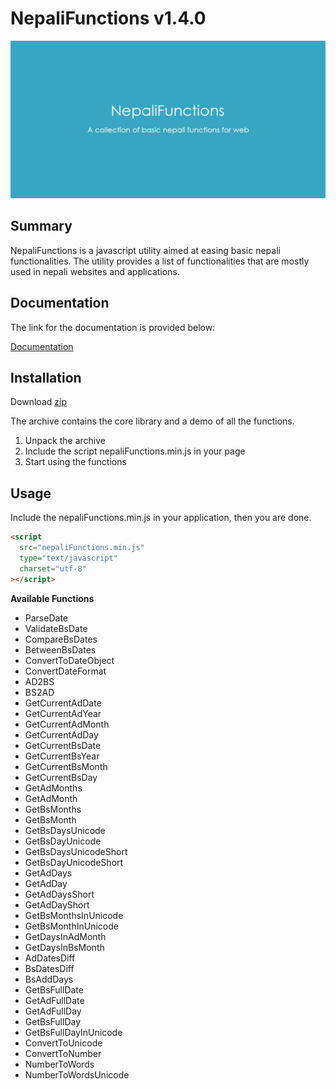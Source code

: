 # NepaliFunctions v1.4.0

![Screenshot](https://github.com/sajanm/nepali-functions/blob/master/bg.jpg)

## Summary

NepaliFunctions is a javascript utility aimed at easing basic nepali functionalities. The utility provides a list of functionalities that are mostly used in nepali websites and applications.

## Documentation

The link for the documentation is provided below:

[Documentation](http://nepalifunctions.sajanmaharjan.com.np/documentation/index.html)

## Installation

Download
[zip](https://github.com/sajanm/nepali-functions/archive/master.zip)

The archive contains the core library and a demo of all the functions.

1.  Unpack the archive
2.  Include the script nepaliFunctions.min.js in your page
3.  Start using the functions

## Usage

Include the nepaliFunctions.min.js in your application, then you are done.

```html
<script
  src="nepaliFunctions.min.js"
  type="text/javascript"
  charset="utf-8"
></script>
```

**Available Functions**

- ParseDate
- ValidateBsDate
- CompareBsDates
- BetweenBsDates
- ConvertToDateObject
- ConvertDateFormat
- AD2BS
- BS2AD
- GetCurrentAdDate
- GetCurrentAdYear
- GetCurrentAdMonth
- GetCurrentAdDay
- GetCurrentBsDate
- GetCurrentBsYear
- GetCurrentBsMonth
- GetCurrentBsDay
- GetAdMonths
- GetAdMonth
- GetBsMonths
- GetBsMonth
- GetBsDaysUnicode
- GetBsDayUnicode
- GetBsDaysUnicodeShort
- GetBsDayUnicodeShort
- GetAdDays
- GetAdDay
- GetAdDaysShort
- GetAdDayShort
- GetBsMonthsInUnicode
- GetBsMonthInUnicode
- GetDaysInAdMonth
- GetDaysInBsMonth
- AdDatesDiff
- BsDatesDiff
- BsAddDays
- GetBsFullDate
- GetAdFullDate
- GetAdFullDay
- GetBsFullDay
- GetBsFullDayInUnicode
- ConvertToUnicode
- ConvertToNumber
- NumberToWords
- NumberToWordsUnicode
